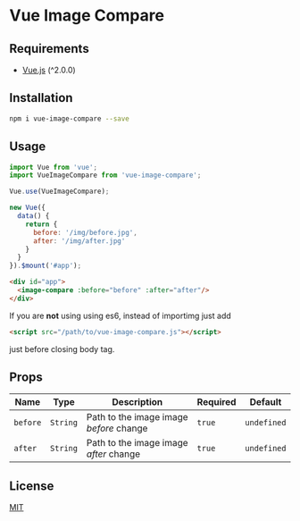 # Vue Image Compare

## Requirements
* [Vue.js](http://vuejs.org/) (^2.0.0)

## Installation

```bash
npm i vue-image-compare --save
```

## Usage

```javascript
import Vue from 'vue';
import VueImageCompare from 'vue-image-compare';

Vue.use(VueImageCompare);

new Vue({
  data() {
    return {
      before: '/img/before.jpg',
      after: '/img/after.jpg'
    }
  }
}).$mount('#app');
```

```html
<div id="app">
  <image-compare :before="before" :after="after"/>
</div>
```

If you are **not** using using es6, instead of importimg just add 

```html
<script src="/path/to/vue-image-compare.js"></script>
```

just before closing body tag. 

## Props

| Name | Type | Description | Required | Default |
| --- | --- | --- | --- | --- |
| `before` | `String` | Path to the image image *before* change | `true` | `undefined` |
| `after` | `String` | Path to the image image *after* change | `true` | `undefined` |

## License

[MIT](/LICENSE)